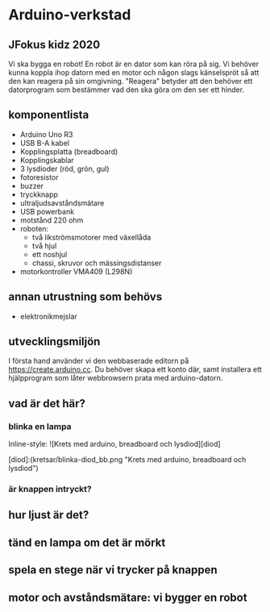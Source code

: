 # Arduino-verkstad

## JFokus kidz 2020

Vi ska bygga en robot! En robot är en dator som kan röra på sig. Vi behöver
kunna koppla ihop datorn med en motor och någon slags känselspröt så att den
kan reagera på sin omgivning. "Reagera" betyder att den behöver ett datorprogram
som bestämmer vad den ska göra om den ser ett hinder.

## komponentlista
* Arduino Uno R3
* USB B-A kabel
* Kopplingsplatta (breadboard)
* Kopplingskablar
* 3 lysdioder (röd, grön, gul)
* fotoresistor
* buzzer
* tryckknapp
* ultraljudsavståndsmätare
* USB powerbank
* motstånd 220 ohm
* roboten:
  * två likströmsmotorer med växellåda
  * två hjul
  * ett noshjul
  * chassi, skruvor och mässingsdistanser
* motorkontroller VMA409 (L298N)

## annan utrustning som behövs

* elektronikmejslar

## utvecklingsmiljön

I första hand använder vi den webbaserade editorn på https://create.arduino.cc. Du behöver skapa ett konto där, samt installera ett
hjälpprogram som låter webbrowsern prata med arduino-datorn.

## vad är det här?



### blinka en lampa

Inline-style:
![Krets med arduino, breadboard och lysdiod][diod]

[diod]:(kretsar/blinka-diod_bb.png "Krets med arduino, breadboard och lysdiod")


### är knappen intryckt?

## hur ljust är det?

## tänd en lampa om det är mörkt

## spela en stege när vi trycker på knappen

## motor och avståndsmätare: vi bygger en robot

